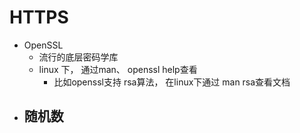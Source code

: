 # HTTPS


- OpenSSL
	- 流行的底层密码学库
	- linux 下， 通过man、 openssl help查看
		- 比如openssl支持 rsa算法， 在linux下通过 man rsa查看文档
- 随机数
	- 